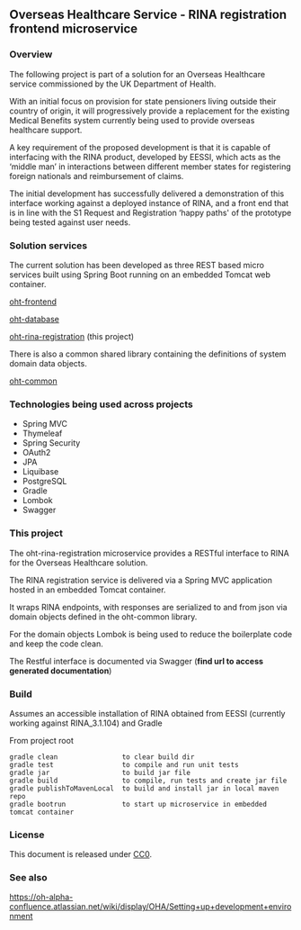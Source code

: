 ## Overseas Healthcare Service - RINA registration frontend microservice

### Overview

The following project is part of a solution for an Overseas Healthcare service commissioned by the UK Department of Health.

With an initial focus on provision for state pensioners living outside their country of origin, it will progressively provide a replacement for the existing Medical Benefits system currently being used to provide overseas healthcare support.

A key requirement of the proposed development is that it is capable of interfacing with the RINA product, developed by EESSI, which acts as the ‘middle man’ in interactions between different member states for registering foreign nationals and reimbursement of claims.

The initial development has successfully delivered a demonstration of this interface working against a deployed instance of RINA, and a front end that is in line with the S1 Request and Registration ‘happy paths' of the prototype being tested against user needs.

### Solution services

The current solution has been developed as three REST based micro services built using Spring Boot running on an embedded Tomcat web container.

[oht-frontend](https://github.com/AgileSphereOHT/oht-frontend)

[oht-database](https://github.com/AgileSphereOHT/oht-database)

[oht-rina-registration](https://github.com/AgileSphereOHT/oht-rina-registration) (this project)

There is also a common shared library containing the definitions of system domain data objects.

[oht-common](https://github.com/AgileSphereOHT/oht-common)

### Technologies being used across projects

- Spring MVC
- Thymeleaf
- Spring Security
- OAuth2
- JPA
- Liquibase
- PostgreSQL
- Gradle
- Lombok
- Swagger

### This project

The oht-rina-registration microservice provides a RESTful interface to RINA for the Overseas Healthcare solution.

The RINA registration service is delivered via a Spring MVC application hosted in an embedded Tomcat container.

It wraps RINA endpoints, with responses are serialized to and from json via domain objects defined in the oht-common library.

For the domain objects Lombok is being used to reduce the boilerplate code and keep the code clean.

The Restful interface is documented via Swagger (**find url to access generated documentation**)

### Build

Assumes an accessible installation of RINA obtained from EESSI (currently working against RINA_3.1.104) and Gradle

From project root

    gradle clean                to clear build dir
    gradle test                 to compile and run unit tests
    gradle jar                  to build jar file
    gradle build                to compile, run tests and create jar file
    gradle publishToMavenLocal  to build and install jar in local maven repo
    gradle bootrun              to start up microservice in embedded tomcat container

### License

This document is released under [CC0](LICENSE.md).

### See also

https://oh-alpha-confluence.atlassian.net/wiki/display/OHA/Setting+up+development+environment
